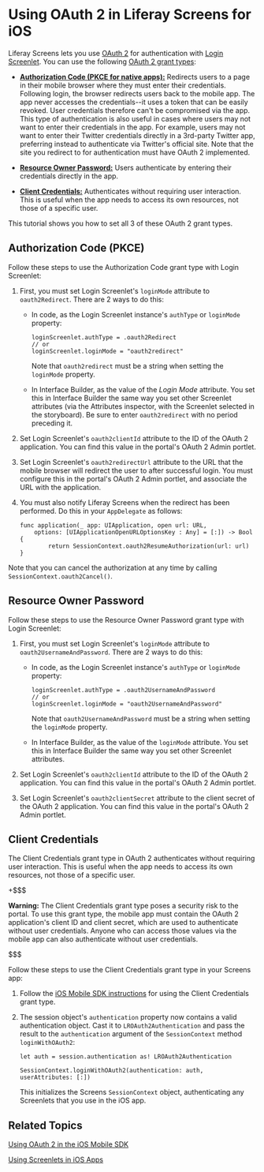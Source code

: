 # Using OAuth 2 in Liferay Screens for iOS [](id=using-oauth-2-in-liferay-screens-for-ios)

Liferay Screens lets you use 
[OAuth 2](https://oauth.net/2/) 
for authentication with 
[Login Screenlet](/develop/reference/-/knowledge_base/7-0/loginscreenlet-for-ios). 
You can use the following 
[OAuth 2 grant types](https://oauth.net/2/grant-types/): 

-   [**Authorization Code (PKCE for native apps):**](https://oauth.net/2/grant-types/authorization-code/) 
    Redirects users to a page in their mobile browser where they must enter 
    their credentials. Following login, the browser redirects users back to the 
    mobile app. The app never accesses the credentials--it uses a token that can 
    be easily revoked. User credentials therefore can't be compromised via the 
    app. This type of authentication is also useful in cases where users may not 
    want to enter their credentials in the app. For example, users may not want 
    to enter their Twitter credentials directly in a 3rd-party Twitter app, 
    preferring instead to authenticate via Twitter's official site. Note that 
    the site you redirect to for authentication must have OAuth 2 implemented. 

-   [**Resource Owner Password:**](https://oauth.net/2/grant-types/password/) 
    Users authenticate by entering their credentials directly in the app. 

-   [**Client Credentials:**](https://oauth.net/2/grant-types/client-credentials/)
    Authenticates without requiring user interaction. This is useful when the 
    app needs to access its own resources, not those of a specific user. 

This tutorial shows you how to set all 3 of these OAuth 2 grant types. 

## Authorization Code (PKCE) [](id=authorization-code-pkce)

Follow these steps to use the Authorization Code grant type with Login 
Screenlet: 

1.  First, you must set Login Screenlet's `loginMode` attribute to 
    `oauth2Redirect`. There are 2 ways to do this: 

    -   In code, as the Login Screenlet instance's `authType` or `loginMode` 
        property:

            loginScreenlet.authType = .oauth2Redirect
            // or
            loginScreenlet.loginMode = "oauth2redirect"

        Note that `oauth2redirect` must be a string when setting the `loginMode` 
        property. 

    -   In Interface Builder, as the value of the *Login Mode* attribute. You 
        set this in Interface Builder the same way you set other Screenlet 
        attributes (via the Attributes inspector, with the Screenlet selected in
        the storyboard). Be sure to enter `oauth2redirect` with no period 
        preceding it. 

2.  Set Login Screenlet's `oauth2clientId` attribute to the ID of the OAuth 2 
    application. You can find this value in the portal's OAuth 2 Admin portlet. 

3.  Set Login Screenlet's `oauth2redirectUrl` attribute to the URL that the 
    mobile browser will redirect the user to after successful login. You must 
    configure this in the portal's OAuth 2 Admin portlet, and associate the URL 
    with the application. 

4.  You must also notify Liferay Screens when the redirect has been performed. 
    Do this in your `AppDelegate` as follows: 

        func application(_ app: UIApplication, open url: URL, 
            options: [UIApplicationOpenURLOptionsKey : Any] = [:]) -> Bool {
                return SessionContext.oauth2ResumeAuthorization(url: url)
        }

Note that you can cancel the authorization at any time by calling 
`SessionContext.oauth2Cancel()`. 

## Resource Owner Password [](id=resource-owner-password)

Follow these steps to use the Resource Owner Password grant type with Login 
Screenlet: 

1.  First, you must set Login Screenlet's `loginMode` attribute to 
    `oauth2UsernameAndPassword`. There are 2 ways to do this: 

    -   In code, as the Login Screenlet instance's `authType` or `loginMode` 
        property:

            loginScreenlet.authType = .oauth2UsernameAndPassword
            // or
            loginScreenlet.loginMode = "oauth2UsernameAndPassword"

        Note that `oauth2UsernameAndPassword` must be a string when setting the 
        `loginMode` property. 

    -   In Interface Builder, as the value of the `loginMode` attribute. You set 
        this in Interface Builder the same way you set other Screenlet 
        attributes. 

2.  Set Login Screenlet's `oauth2clientId` attribute to the ID of the OAuth 2 
    application. You can find this value in the portal's OAuth 2 Admin portlet. 

3.  Set Login Screenlet's `oauth2clientSecret` attribute to the client secret of 
    the OAuth 2 application. You can find this value in the portal's OAuth 2 
    Admin portlet. 

## Client Credentials [](id=client-credentials)

The Client Credentials grant type in OAuth 2 authenticates without requiring 
user interaction. This is useful when the app needs to access its own resources, 
not those of a specific user. 

+$$$

**Warning:** The Client Credentials grant type poses a security risk to the 
portal. To use this grant type, the mobile app must contain the OAuth 2 
application's client ID and client secret, which are used to authenticate 
without user credentials. Anyone who can access those values via the mobile app 
can also authenticate without user credentials. 

$$$

Follow these steps to use the Client Credentials grant type in your Screens app: 

1.  Follow the 
    [iOS Mobile SDK instructions](/develop/tutorials/-/knowledge_base/7-0/using-oauth-2-in-the-ios-mobile-sdk#client-credentials) 
    for using the Client Credentials grant type. 

2.  The session object's `authentication` property now contains a valid 
    authentication object. Cast it to `LROAuth2Authentication` and pass the 
    result to the `authentication` argument of the `SessionContext` method 
    `loginWithOAuth2`: 

        let auth = session.authentication as! LROAuth2Authentication

        SessionContext.loginWithOAuth2(authentication: auth, userAttributes: [:])

    This initializes the Screens `SessionContext` object, authenticating any 
    Screenlets that you use in the iOS app. 

## Related Topics [](id=related-topics)

[Using OAuth 2 in the iOS Mobile SDK](/develop/tutorials/-/knowledge_base/7-0/using-oauth-2-in-the-ios-mobile-sdk)

[Using Screenlets in iOS Apps](/develop/tutorials/-/knowledge_base/7-0/using-screenlets-in-ios-apps)

